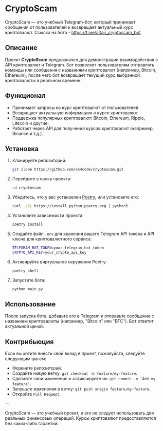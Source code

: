 # CryptoScam

CryptoScam — это учебный Telegram-бот, который принимает сообщения от пользователей и возвращает актуальный курс криптовалют.
Ссылка на бота - https://t.me/altair_cryptoscam_bot
## Описание

Проект **CryptoScam** предназначен для демонстрации взаимодействия с API криптовалют и Telegram. Бот позволяет пользователям отправлять команды или сообщения с названиями криптовалют (например, Bitcoin, Ethereum), после чего бот возвращает текущий курс выбранной криптовалюты в реальном времени.

## Функционал

- Принимает запросы на курс криптовалют от пользователей.
- Возвращает актуальную информацию о курсе криптовалют.
- Поддержка популярных криптовалют: Bitcoin, Ethereum, Ripple, Litecoin и другие.
- Работает через API для получения курсов криптовалют (например, Binance и т.д.).

## Установка

1. Клонируйте репозиторий:

    ```bash
    git clone https://github.com/ak4code/cryptoscam.git
    ```

2. Перейдите в папку проекта:

    ```bash
    cd cryptoscam
    ```

3. Убедитесь, что у вас установлен [Poetry](https://python-poetry.org/), или установите его:

    ```bash
    curl -sSL https://install.python-poetry.org | python3 -
    ```

4. Установите зависимости проекта:

    ```bash
    poetry install
    ```

5. Создайте файл `.env` для хранения вашего Telegram API токена и API ключа для криптовалютного сервиса:

    ```bash
    TELEGRAM_BOT_TOKEN=your_telegram_bot_token
    CRYPTO_API_KEY=your_crypto_api_key
    ```

6. Активируйте виртуальное окружение Poetry:

    ```bash
    poetry shell
    ```

7. Запустите бота:

    ```bash
    python main.py
    ```

## Использование

После запуска бота, добавьте его в Telegram и отправьте сообщение с названием криптовалюты (например, "Bitcoin" или "BTC"). Бот ответит актуальной ценой.

## Контрибьюция

Если вы хотите внести свой вклад в проект, пожалуйста, следуйте следующим шагам:

 - Форкните репозиторий.
 - Создайте новую ветку: `git checkout -b feature/my-feature`.
 - Сделайте свои изменения и зафиксируйте их: `git commit -m 'Add my feature'`.
 - Запушьте изменения в ветку: `git push origin feature/my-feature`.
 - Откройте `Pull Request`.

--

CryptoScam — это учебный проект, и его не следует использовать для реальных финансовых операций. Курсы криптовалют предоставляются без каких-либо гарантий.
